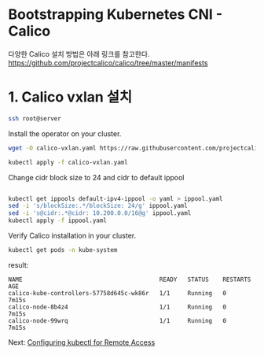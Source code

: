 # Bootstrapping Kubernetes CNI - Calico

다양한 Calico 설치 방법은 아래 링크를 참고한다.
https://github.com/projectcalico/calico/tree/master/manifests

# 1. Calico vxlan 설치

```bash
ssh root@server

```

Install the operator on your cluster.

```bash
wget -O calico-vxlan.yaml https://raw.githubusercontent.com/projectcalico/calico/master/manifests/calico-vxlan.yaml

kubectl apply -f calico-vxlan.yaml
```

Change cidr block size to 24 and cidr to default ippool
```bash

kubectl get ippools default-ipv4-ippool -o yaml > ippool.yaml
sed -i 's/blockSize:.*/blockSize: 24/g' ippool.yaml
sed -i 's@cidr:.*@cidr: 10.200.0.0/16@g' ippool.yaml
kubectl apply -f ippool.yaml
```

Verify Calico installation in your cluster.
```bash
kubectl get pods -n kube-system
```

result:
```
NAME                                       READY   STATUS    RESTARTS   AGE
calico-kube-controllers-57758d645c-wk86r   1/1     Running   0          7m15s
calico-node-8b4z4                          1/1     Running   0          7m15s
calico-node-99wrq                          1/1     Running   0          7m15s
```

Next: [Configuring kubectl for Remote Access](11-configuring-kubectl.md)
